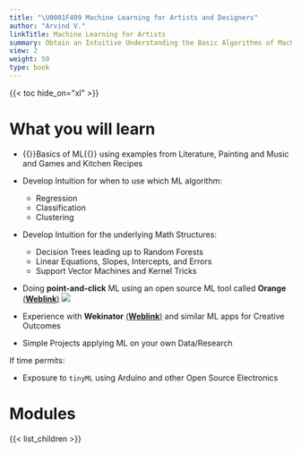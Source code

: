 ```yaml
---
title: "\U0001F409 Machine Learning for Artists and Designers"
author: "Arvind V."
linkTitle: Machine Learning for Artists
summary: Obtain an Intuitive Understanding the Basic Algorithms of Machine Learning and applying them to Creative Art/Design Projects
view: 2
weight: 50
type: book
---
```



{{< toc hide_on="xl" >}}

# What you will learn

- {{<hl>}}Basics of ML{{</hl>}} using examples from Literature, Painting and Music and Games and Kitchen Recipes
- Develop Intuition for when to use which ML algorithm:

  - Regression  
  - Classification  
  - Clustering  
  
- Develop Intuition for the underlying Math Structures:
  - Decision Trees leading up to Random Forests
  - Linear Equations, Slopes, Intercepts, and Errors
  - Support Vector Machines and Kernel Tricks
  
- Doing **point-and-click** ML using an open source ML tool called **Orange** [(**Weblink**)](https://orangedatamining.com/)
![](https://orangedatamining.com/screenshots/paint-data.png)
- Experience with **Wekinator** [(**Weblink**)](https://www.wekinator.org/) and similar ML apps for Creative Outcomes
- Simple Projects applying ML on your own Data/Research 

If time permits:

- Exposure to `tinyML` using Arduino and other Open Source Electronics


# Modules
{{< list_children >}}

